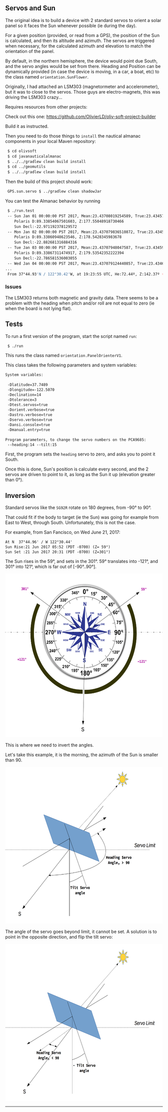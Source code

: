 ## Servos and Sun

The original idea is to build a device with 2 standard servos to orient a solar panel so it faces the Sun whenever possible (ie during the day).

For a given position (provided, or read from a GPS), the position of the Sun is calculated, and then its altitude and azimuth.
The servos are triggered when necessary, for the calculated azimuth and elevation to match the orientation of the panel.

By default, in the northern hemisphere, the device would point due South, and the servo angles would be set from there.
Heading and Position can be dynamically provided (in case the device is moving, in a car, a boat, etc) to the class named
`orientation.SunFlower`.

Originally, I had attached an LSM303 (magnetormeter and accelerometer), but it was to close to the servos. Those guys are electro-magnets, this was driving the LSM303 crazy...

Requires resources from other projects:

Check out this one: https://github.com/OlivierLD/oliv-soft-project-builder

Build it as instructed.

Then you need to do those things to `install` the nautical almanac components in your local Maven repository:

```bash
 $ cd olivsoft
 $ cd javanauticalalmanac
 $ ../../gradlew clean build install
 $ cd ../geomutils
 $ ../../gradlew clean build install
```

Then the build of this project should work:
```bash
 GPS.sun.servo $ ../gradlew clean shadowJar
```
You can test the Almanac behavior by running
```bash
 $ ./run.test
 -- Sun Jan 01 00:00:00 PST 2017, Mean:23.43708019254589, True:23.434571047530458, Aries GHA:221.1648583732534
    Polaris D:89.33854067501603, Z:177.55048918730466
    Sun Decl:-22.971192378129572
 -- Mon Jan 02 00:00:00 PST 2017, Mean:23.437079836510872, True:23.43458374014393, Aries GHA:222.1505096811722
    Polaris D:89.33860948623546, Z:178.5428345983678
    Sun Decl:-22.882681316884316
 -- Tue Jan 03 00:00:00 PST 2017, Mean:23.43707948047587, True:23.43459523846336, Aries GHA:223.13615195993353
    Polaris D:89.33867311474917, Z:179.53542352222394
    Sun Decl:-22.786581536003055
 -- Wed Jan 04 00:00:00 PST 2017, Mean:23.437079124440857, True:23.434603645974125, Aries GHA:224.12178723691673
...
 From 37°44.93'N / 122°30.42'W, at 19:23:55 UTC, He:72.44º, Z:142.37º (true)
```

### Issues
The LSM303 returns both magnetic and gravity data.
There seems to be a problem with the heading when pitch and/or roll are not equal to zero (ie when the board is not lying flat).

## Tests
To run a first version of the program, start the script named `run`:
```bash
 $ ./run
```
This runs the class named `orientation.PanelOrienterV1`.

This class takes the following parameters and system variables:
```
System variables:

 -Dlatitude=37.7489
 -Dlongitude=-122.5070
 -Declination=14
 -Dtolerance=3
 -Dtest.servos=true
 -Dorient.verbose=true
 -Dastro.verbose=true
 -Dservo.verbose=true
 -Dansi.console=true
 -Dmanual.entry=true

Program parameters, to change the servo numbers on the PCA9685:
 --heading:14 --tilt:15
```

First, the program sets the `heading` servo to zero, and asks you to point it South.

Once this is done, Sun's position is calculate every second, and the 2 servos are driven to point to it, as long as the Sun it up (elevation greater than 0°).

## Inversion
Standard servos like the `SG92R` rotate on 180 degrees, from -90° to 90°.

That could fit if the body to target (ie the Sun) was going for example from East to West, through South. Unfortunately,
this is not the case.

For example, from San Fancisco, on Wed June 21, 2017:
```
At N  37°44.96' / W 122°30.44'
Sun Rise:21 Jun 2017 05:52 (PDT -0700) (Z= 59°)
Sun Set :21 Jun 2017 20:31 (PDT -0700) (Z=301°)
```
The Sun rises in the 59°, and sets in the 301°. 59° translates into -121°, and 301° into 121°, which is far out of [-90°..90°].

<img src="./doc/rise.set.png" width="594" height="523" alt="Sun rise and Set">

This is where we need to invert the angles.

Let's take this example, it is the morning, the azimuth of the Sun is smaller than 90.

<img src="./doc/before.invert.png" width="643" height="501" alt="Sun rise and Set">

The angle of the servo goes beyond limit, it cannot be set.
A solution is to point in the opposite direction, and flip the tilt servo:

<img src="./doc/after.invert.png" width="670" height="503" alt="Sun rise and Set">

---
